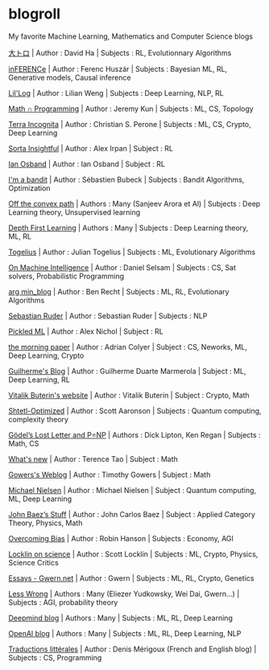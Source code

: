 # blogroll
My favorite Machine Learning, Mathematics and Computer Science blogs


[大トロ](http://blog.otoro.net/) | Author : David Ha | Subjects : RL, Evolutionnary Algorithms

[inFERENCe](https://www.inference.vc/) | Author : Ferenc Huszár | Subjects : Bayesian ML, RL, Generative models, Causal inference

[Lil'Log](https://lilianweng.github.io/lil-log/) | Author : Lilian Weng | Subjects : Deep Learning, NLP, RL

[Math ∩ Programming](https://jeremykun.com/main-content/) | Author : Jeremy Kun | Subjects : ML, CS, Topology

[Terra Incognita](http://blog.christianperone.com/) | Author : Christian S. Perone | Subjects : ML, CS, Crypto, Deep Learning

[Sorta Insightful](https://www.alexirpan.com/) | Author : Alex Irpan | Subject : RL

[Ian Osband](https://iosband.github.io/) | Author : Ian Osband | Subject : RL

[I'm a bandit](https://blogs.princeton.edu/imabandit/) | Author : Sébastien Bubeck | Subjects : Bandit Algorithms, Optimization

[Off the convex path](https://www.offconvex.org/) | Authors : Many (Sanjeev Arora et Al) | Subjects : Deep Learning theory, Unsupervised learning

[Depth First Learning](https://www.depthfirstlearning.com/) | Authors : Many | Subjects : Deep Learning theory, ML, RL

[Togelius](http://togelius.blogspot.com/)  | Author : Julian Togelius | Subjects : ML, Evolutionary Algorithms

[On Machine Intelligence](https://dselsam.github.io/)  | Author : Daniel Selsam | Subjects : CS, Sat solvers, Probabilistic Programming

[arg min_blog](http://www.argmin.net/) | Author : Ben Recht | Subjects : ML, RL, Evolutionary Algorithms

[Sebastian Ruder](http://ruder.io/author/sebastian/index.html) | Author : Sebastian Ruder | Subjects : NLP

[Pickled ML](https://blog.aqnichol.com/) | Author : Alex Nichol | Subject : RL

[the morning paper](https://blog.acolyer.org) | Author : Adrian Colyer | Subject : CS, Neworks, ML, Deep Learning, Crypto

[Guilherme's Blog](https://gdmarmerola.github.io/) | Author : Guilherme Duarte Marmerola | Subject : ML, Deep Learning, RL

[Vitalik Buterin's website](https://vitalik.ca/) | Author : Vitalik Buterin | Subject : Crypto, Math

[Shtetl-Optimized](https://www.scottaaronson.com/blog/) | Author : Scott Aaronson | Subjects : Quantum computing, complexity theory

[Gödel’s Lost Letter and P=NP](https://rjlipton.wordpress.com/)  | Authors : Dick Lipton, Ken Regan | Subjects : Math, CS

[What's new](https://terrytao.wordpress.com/) | Author : Terence Tao | Subject : Math

[Gowers's Weblog](https://gowers.wordpress.com/) | Author : Timothy Gowers | Subject : Math

[Michael Nielsen](http://michaelnielsen.org/blog/) | Author : Michael Nielsen | Subject : Quantum computing, ML, Deep Learning

[John Baez’s Stuff](http://math.ucr.edu/home/baez/) | Author : John Carlos Baez | Subject : Applied Category Theory, Physics, Math

[Overcoming Bias](http://www.overcomingbias.com/) | Author : Robin Hanson | Subjects : Economy, AGI

[Locklin on science](https://scottlocklin.wordpress.com/) | Author : Scott Locklin | Subjects : ML, Crypto, Physics, Science Critics

[Essays - Gwern.net](https://www.gwern.net/)  | Author : Gwern | Subjects : ML, RL, Crypto, Genetics

[Less Wrong](https://www.lesswrong.com) | Authors : Many (Eliezer Yudkowsky, Wei Dai, Gwern...) | Subjects : AGI, probability theory

[Deepmind blog](https://deepmind.com/blog/) | Authors : Many | Subjects : ML, RL, Deep Learning

[OpenAI blog](https://openai.com/blog/) | Authors : Many | Subjects : ML, RL, Deep Learning, NLP

[Traductions littérales](https://blog.merigoux.fr/fr/) | Author : Denis Mérigoux (French and English blog) | Subjects : CS, Programming
